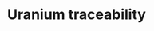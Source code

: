 ---
layout: project
title: "Uranium traceability"
description: "I conducted a parametric study, for non-proliferation purposes, using the Cyclus fuel cycle simulator to analyze the propagation of a uranium isotope tracker within the US civilian nuclear fuel cycle. This tracker, introduced into the uranium stream just before the enrichment process, served as a proxy for monitoring and verifying nuclear material flow. The study focused on understanding the speed at which this tracker would propagate through the different stages of the fuel cycle, from enrichment, fuel fabrication, and reactor operation, to spent fuel storage and potential reprocessing. A key aspect of the study involved examining the prioritization of existing uranium stockpiles and how this impacts the tracker's progression. By modeling different stockpile management strategies and consumption rates, I assessed their influence on the observed distribution and concentration of the tracker over time. This analysis, conducted for non-proliferation purposes, provided valuable insights into the dynamics of material flow within the fuel cycle and the effectiveness of using such a tracker for nuclear material accountancy and control."
short_description: "Using the Cyclus fuel cycle simulator, I modeled, for non-proliferation purposes, the propagation of a uranium isotope tracker introduced before enrichment in the US civilian nuclear fuel cycle to understand its distribution over time. The study focused on how existing uranium stockpile management strategies influence the tracker's flow through the fuel cycle, providing insights relevant to nuclear material tracking and verification for non-proliferation."
start_date: 2022-09-01
end_date: 2022-09-31
client: 
    name: "University of Wisconsin-Madison"
    short: "UWM"
skills:
    - Python
    - Fuel Cycle
    - Electronuclear Scenarii
    - Cyclus
    - Urnaium
    - Simulation
    - non-proliferation
---